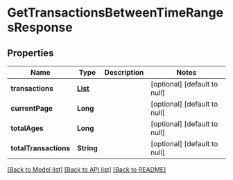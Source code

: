 # GetTransactionsBetweenTimeRangesResponse
## Properties

| Name | Type | Description | Notes |
|------------ | ------------- | ------------- | -------------|
| **transactions** | [**List**](PlaidAccountTransaction.md) |  | [optional] [default to null] |
| **currentPage** | **Long** |  | [optional] [default to null] |
| **totalAges** | **Long** |  | [optional] [default to null] |
| **totalTransactions** | **String** |  | [optional] [default to null] |

[[Back to Model list]](../README.md#documentation-for-models) [[Back to API list]](../README.md#documentation-for-api-endpoints) [[Back to README]](../README.md)

